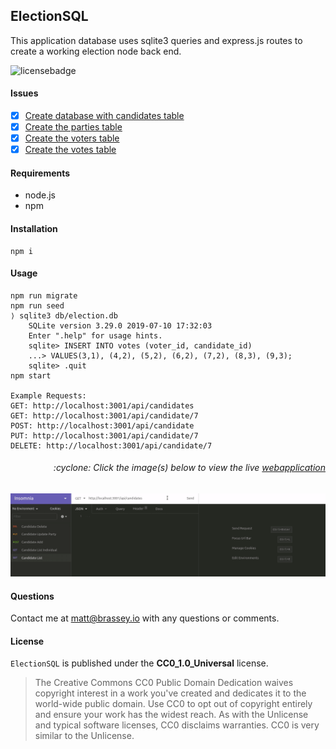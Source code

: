 ## ElectionSQL

This application database uses sqlite3 queries and express.js routes to create a working election node back end.

![licensebadge](https://img.shields.io/badge/license-CC0_1.0_Universal-blue)

#### Issues

- [x] [Create database with candidates table](https://github.com/MBrassey/ElectionSQL/issues/1)
- [x] [Create the parties table](https://github.com/MBrassey/ElectionSQL/issues/2)
- [x] [Create the voters table](https://github.com/MBrassey/ElectionSQL/issues/3)
- [x] [Create the votes table](https://github.com/MBrassey/ElectionSQL/issues/4)

#### Requirements

- node.js
- npm

#### Installation

    npm i

#### Usage

    npm run migrate
    npm run seed
    ⟩ sqlite3 db/election.db
        SQLite version 3.29.0 2019-07-10 17:32:03
        Enter ".help" for usage hints.
        sqlite> INSERT INTO votes (voter_id, candidate_id)
        ...> VALUES(3,1), (4,2), (5,2), (6,2), (7,2), (8,3), (9,3);
        sqlite> .quit
    npm start

    Example Requests:
    GET: http://localhost:3001/api/candidates
    GET: http://localhost:3001/api/candidate/7
    POST: http://localhost:3001/api/candidate
    PUT: http://localhost:3001/api/candidate/7
    DELETE: http://localhost:3001/api/candidate/7

<h6><p align="right">:cyclone: Click the image(s) below to view the live <a id="Screenshots" href="https://ElectionSQL-mbrassey.herokuapp.com/">webapplication</a></p></h6>

[<p align="center"><img src="lib/Preview.gif">](https://ElectionSQL-mbrassey.herokuapp.com/)

#### Questions

Contact me at [matt@brassey.io](mailto:matt@brassey.io) with any questions or comments.

#### License

`ElectionSQL` is published under the **CC0_1.0_Universal** license.

> The Creative Commons CC0 Public Domain Dedication waives copyright interest in a work you've created and dedicates it to the world-wide public domain. Use CC0 to opt out of copyright entirely and ensure your work has the widest reach. As with the Unlicense and typical software licenses, CC0 disclaims warranties. CC0 is very similar to the Unlicense.
